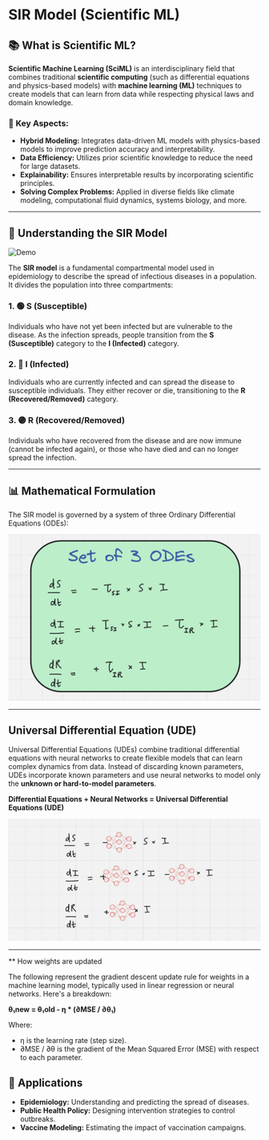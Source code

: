 # SIR Model (Scientific ML)

## 📚 What is Scientific ML?
**Scientific Machine Learning (SciML)** is an interdisciplinary field that combines traditional **scientific computing** (such as differential equations and physics-based models) with **machine learning (ML)** techniques to create models that can learn from data while respecting physical laws and domain knowledge.

### 🔑 Key Aspects:
- **Hybrid Modeling:** Integrates data-driven ML models with physics-based models to improve prediction accuracy and interpretability.
- **Data Efficiency:** Utilizes prior scientific knowledge to reduce the need for large datasets.
- **Explainability:** Ensures interpretable results by incorporating scientific principles.
- **Solving Complex Problems:** Applied in diverse fields like climate modeling, computational fluid dynamics, systems biology, and more.

---

## 🦠 Understanding the SIR Model

![Demo](https://raw.githubusercontent.com/KshitijAng/SIR-Model-Scientific-ML/main/assets/SIR_model.gif)

The **SIR model** is a fundamental compartmental model used in epidemiology to describe the spread of infectious diseases in a population. It divides the population into three compartments:

### 1. 🟢 S (Susceptible)
Individuals who have not yet been infected but are vulnerable to the disease. As the infection spreads, people transition from the **S (Susceptible)** category to the **I (Infected)** category.

### 2. 🔴 I (Infected)
Individuals who are currently infected and can spread the disease to susceptible individuals. They either recover or die, transitioning to the **R (Recovered/Removed)** category.

### 3. 🟣 R (Recovered/Removed)
Individuals who have recovered from the disease and are now immune (cannot be infected again), or those who have died and can no longer spread the infection.

---

## 📊 Mathematical Formulation
The SIR model is governed by a system of three Ordinary Differential Equations (ODEs):

![Alt Text](assets/formula.png)


---

## Universal Differential Equation (UDE)

Universal Differential Equations (UDEs) combine traditional differential equations with neural networks to create flexible models that can learn complex dynamics from data. Instead of discarding known parameters, UDEs incorporate known parameters and use neural networks to model only the **unknown or hard-to-model parameters**.

**Differential Equations + Neural Networks = Universal Differential Equations (UDE)**

![Alt Text](assets/ude.png)

---
** How weights are updated

The following represent the gradient descent update rule for weights in a machine learning model, typically used in linear regression or neural networks. Here's a breakdown:

**θ₁new = θ₁old - η * (∂MSE / ∂θ₁)**

Where:
- η is the learning rate (step size).
- ∂MSE / ∂θ is the gradient of the Mean Squared Error (MSE) with respect to each parameter.


## 🚀 Applications
- **Epidemiology:** Understanding and predicting the spread of diseases.
- **Public Health Policy:** Designing intervention strategies to control outbreaks.
- **Vaccine Modeling:** Estimating the impact of vaccination campaigns.


